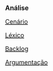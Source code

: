 ## Análise


[<p style="font-size:20px;">Cenário</p>](../Analise/cenario.md)


[<p style="font-size:20px;">Léxico</p>](../Analise/lexico.md)


[<p style="font-size:20px;">Backlog</p>](../Analise/backlog.md)

[<p style="font-size:20px;">Argumentação</p>](../Analise/argumentacao.md)